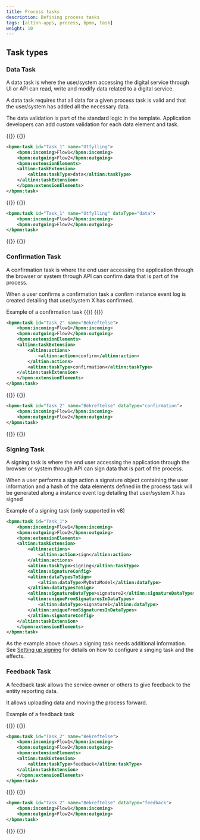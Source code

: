```yaml
---
title: Process tasks
description: Defining process tasks
tags: [altinn-apps, process, bpmn, task]
weight: 10
---
```


## Task types

### Data Task

A data task is where the user/system accessing the digital service through UI or API can read, write and modify data related to a digital service.

A data task requires that all data for a given process task is valid and that the user/system has added all the necessary data.

The data validation is part of the standard logic in the template. Application developers can add custom validation for each data element and task.

{{<content-version-selector classes="border-box">}}
{{<content-version-container version-label="v8">}}
```xml
<bpmn:task id="Task_1" name="Utfylling">
    <bpmn:incoming>Flow1</bpmn:incoming>
    <bpmn:outgoing>Flow2</bpmn:outgoing>
    <bpmn:extensionElements>
    <altinn:taskExtension>
        <altinn:taskType>data</altinn:taskType>
    </altinn:taskExtension>
    </bpmn:extensionElements>
</bpmn:task>
```
{{</content-version-container>}}
{{<content-version-container version-label="v7">}}
```xml
<bpmn:task id="Task_1" name="Utfylling" dataType="data">
    <bpmn:incoming>Flow1</bpmn:incoming>
    <bpmn:outgoing>Flow2</bpmn:outgoing>
</bpmn:task>
```
{{</content-version-container>}}
{{</content-version-selector>}}

### Confirmation Task

A confirmation task is where the end user accessing the application through the browser or system through API can confirm data that is part of the process.

When a user confirms a confirmation task a confirm instance event log is created detailing that user/system X has confirmed.

Example of a confirmation task
{{<content-version-selector classes="border-box">}}
{{<content-version-container version-label="v8">}}
```xml
<bpmn:task id="Task_2" name="Bekreftelse">
    <bpmn:incoming>Flow1</bpmn:incoming>
    <bpmn:outgoing>Flow2</bpmn:outgoing>
    <bpmn:extensionElements>
    <altinn:taskExtension>
        <altinn:actions>
            <altinn:action>confirm</altinn:action>
        </altinn:actions>
        <altinn:taskType>confirmation</altinn:taskType>
    </altinn:taskExtension>
    </bpmn:extensionElements>
</bpmn:task>
```
{{</content-version-container>}}
{{<content-version-container version-label="v7">}}
```xml
<bpmn:task id="Task_2" name="Bekreftelse" dataType="confirmation">
    <bpmn:incoming>Flow1</bpmn:incoming>
    <bpmn:outgoing>Flow2</bpmn:outgoing>
</bpmn:task>
```
{{</content-version-container>}}
{{</content-version-selector>}}

### Signing Task

A signing task is where the end user accessing the application through the browser or system through API can sign data that is part of the process.

When a user performs a sign action a signature object containing the user information and a hash of the data elements defined in the process task will be generated along a instance event log detailing that user/system X has signed

Example of a signing task (only supported in v8)
```xml
<bpmn:task id="Task_1">
    <bpmn:incoming>Flow1</bpmn:incoming>
    <bpmn:outgoing>Flow2</bpmn:outgoing>
    <bpmn:extensionElements>
    <altinn:taskExtension>
        <altinn:actions>
            <altinn:action>sign</altinn:action>
        </altinn:actions>
        <altinn:taskType>signing</altinn:taskType>
        <altinn:signatureConfig>
        <altinn:dataTypesToSign>
            <altinn:dataType>MyDataModel</altinn:dataType>
        </altinn:dataTypesToSign>
        <altinn:signatureDataType>signature2</altinn:signatureDataType>
        <altinn:uniqueFromSignaturesInDataTypes>
            <altinn:dataType>signature1</altinn:dataType>
        </altinn:uniqueFromSignaturesInDataTypes>
        </altinn:signatureConfig>
    </altinn:taskExtension>
    </bpmn:extensionElements>
</bpmn:task>
```

As the example above shows a signing task needs additional information. See [Setting up signing](signing) for details on how to configure a singing task and the effects.

### Feedback Task

A feedback task allows the service owner or others to give feedback to the entity reporting data.

It allows uploading data and moving the process forward.

Example of a feedback task

{{<content-version-selector classes="border-box">}}
{{<content-version-container version-label="v8">}}
```xml
<bpmn:task id="Task_2" name="Bekreftelse">
    <bpmn:incoming>Flow1</bpmn:incoming>
    <bpmn:outgoing>Flow2</bpmn:outgoing>
    <bpmn:extensionElements>
    <altinn:taskExtension>
        <altinn:taskType>feedback</altinn:taskType>
    </altinn:taskExtension>
    </bpmn:extensionElements>
</bpmn:task>
```
{{</content-version-container>}}
{{<content-version-container version-label="v7">}}
```xml
<bpmn:task id="Task_2" name="Bekreftelse" dataType="feedback">
    <bpmn:incoming>Flow1</bpmn:incoming>
    <bpmn:outgoing>Flow2</bpmn:outgoing>
</bpmn:task>
```
{{</content-version-container>}}
{{</content-version-selector>}}
